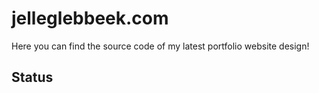 # jelleglebbeek.com
Here you can find the source code of my latest portfolio website design!
## Status

